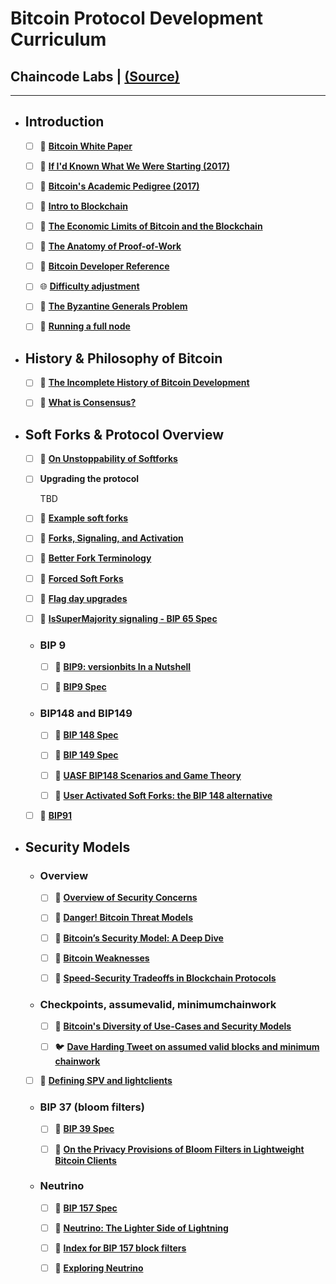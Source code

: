 # Bitcoin Protocol Development Curriculum 
## **Chaincode Labs | [(Source)](https://github.com/chaincodelabs/bitcoin-curriculum)**
---

- ## Introduction

    - [ ] 📒 [**Bitcoin White Paper**](https://bitcoin.org/bitcoin.pdf)

    - [ ] 📝 [**If I'd Known What We Were Starting (2017)**](https://www.linkedin.com/pulse/id-known-what-we-were-starting-ray-dillinger/)

    - [ ] 📝 [**Bitcoin's Academic Pedigree (2017)**](https://queue.acm.org/detail.cfm?id=3136559)

    - [ ] 🎥 [**Intro to Blockchain**](https://www.youtube.com/watch?v=on5ySFK0aoY)

    - [ ] 📒 [**The Economic Limits of Bitcoin and the Blockchain**](https://faculty.chicagobooth.edu/eric.budish/research/Economic-Limits-Bitcoin-Blockchain.pdf)

    - [ ] 📝 [**The Anatomy of Proof-of-Work**](https://bitcointechtalk.com/the-anatomy-of-proof-of-work-98c85b6f6667)

    - [ ] 📒 [**Bitcoin Developer Reference**](https://www.lopp.net/pdf/Bitcoin_Developer_Reference.pdf)

    - [ ] 🌐 [**Difficulty adjustment**](https://bitcoin.stackexchange.com/questions/855/what-keeps-the-average-block-time-at-10-minutes/857#857)

    - [ ] 📒 [**The Byzantine Generals Problem**](http://diyhpl.us/~bryan/papers2/bitcoin/The%20Byzantine%20generals%20problem%20-%20Lamport%20-%201982.pdf)

    - [ ] 💬 [**Running a full node**](https://www.reddit.com/r/BitcoinBeginners/comments/3eq3y7/full_node_question/ctk4lnd/)

- ## History & Philosophy of Bitcoin

    - [ ] 📝 [**The Incomplete History of Bitcoin Development**](https://b10c.me/blog/004-the-incomplete-history-of-bitcoin-development/)

    - [ ] 🎥 [**What is Consensus?**](https://www.youtube.com/watch?v=fw3WkySh_Ho)

- ## Soft Forks & Protocol Overview

    - [ ] 📝 [**On Unstoppability of Softforks**](https://zmnscpxj.github.io/bitcoin/unpreventable-softforks.html)

    - [ ] **Upgrading the protocol**

        TBD 

    - [ ] 📝 [**Example soft forks**](https://en.bitcoin.it/wiki/Softfork)

    - [ ] 📝 [**Forks, Signaling, and Activation**](https://medium.com/@elombrozo/forks-signaling-and-activation-d60b6abda49a)

    - [ ] 📝 [**Better Fork Terminology**](http://www.truthcoin.info/blog/protocol-upgrade-terminology/)

    - [ ] 📝 [**Forced Soft Forks**](https://petertodd.org/2016/forced-soft-forks)

    - [ ] 📝 [**Flag day upgrades**](https://medium.com/@bergealex4/uasf-user-driven-protocol-development-da4e886832d)

    - [ ] 📑 [**IsSuperMajority signaling - BIP 65 Spec**](https://github.com/bitcoin/bips/blob/master/bip-0065.mediawiki)

    - ### BIP 9

        - [ ] 📝 [**BIP9: versionbits In a Nutshell**](https://rusty.ozlabs.org/?p=576)

        - [ ] 📑 [**BIP9 Spec**](https://github.com/bitcoin/bips/blob/master/bip-0009.mediawiki)

    - ### BIP148 and BIP149

        - [ ] 📑 [**BIP 148 Spec**](https://github.com/bitcoin/bips/blob/master/bip-0148.mediawiki)

        - [ ] 📑 [**BIP 149 Spec**](https://github.com/bitcoin/bips/blob/master/bip-0149.mediawiki)

        - [ ] 📝 [**UASF BIP148 Scenarios and Game Theory**](https://medium.com/@jimmysong/uasf-bip148-scenarios-and-game-theory-9530336d953e)

        - [ ] 📝 [**User Activated Soft Forks: the BIP 148 alternative**](https://segwit.org/user-activated-soft-forks-the-bip-148-alternative-28e87ffdb76f)

    - [ ] 📑 [**BIP91**](https://github.com/bitcoin/bips/blob/master/bip-0091.mediawiki)

- ## Security Models

    - ### Overview

        - [ ] 📝 [**Overview of Security Concerns**](https://diyhpl.us/wiki/transcripts/scalingbitcoin/overview-of-security-concerns/)

        - [ ] 🎥 [**Danger! Bitcoin Threat Models**](https://vimeo.com/316625785#t=750s)

        - [ ] 📝 [**Bitcoin’s Security Model: A Deep Dive**](https://www.coindesk.com/bitcoins-security-model-deep-dive)

        - [ ] 📝 [**Bitcoin Weaknesses**](https://en.bitcoin.it/wiki/Weaknesses)

        - [ ] 📒 [**Speed-Security Tradeoffs in Blockchain Protocols**](https://pdfs.semanticscholar.org/ac1a/918fc933b767d34574ec2cc6a33b4223dc1a.pdf)

    - ### Checkpoints, assumevalid, minimumchainwork

        - [ ] 📝 [**Bitcoin's Diversity of Use-Cases and Security Models**](https://bluematt.bitcoin.ninja/2017/02/28/bitcoin-trustlessness/)

        - [ ] 🐦 [**Dave Harding Tweet on assumed valid blocks and minimum chainwork**](https://twitter.com/hrdng/status/869206705548271616)

    - [ ] 📑 [**Defining SPV and lightclients**](https://gist.github.com/ariard/1034cd7624805d53334e80d4712fb8ee)

    - ### BIP 37 (bloom filters)

        - [ ] 📑 [**BIP 39 Spec**](https://github.com/bitcoin/bips/blob/master/bip-0037.mediawiki)

        - [ ] 📒 [**On the Privacy Provisions of Bloom Filters in Lightweight Bitcoin Clients**](https://eprint.iacr.org/2014/763.pdf)

    - ### Neutrino

        - [ ] 📑 [**BIP 157 Spec**](https://github.com/bitcoin/bips/blob/master/bip-0157.mediawiki)

        - [ ] 📝 [**Neutrino: The Lighter Side of Lightning**](https://blog.lightning.engineering/posts/2018/10/17/neutrino.html)

        - [ ] 💬 [**Index for BIP 157 block filters**](https://github.com/bitcoin/bitcoin/pull/14121)

        - [ ] 🎥 [**Exploring Neutrino**](https://vimeo.com/316626387)

